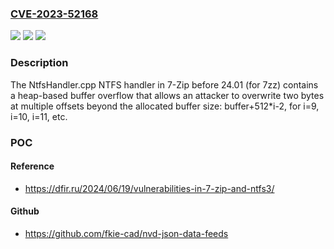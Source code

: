 ### [CVE-2023-52168](https://cve.mitre.org/cgi-bin/cvename.cgi?name=CVE-2023-52168)
![](https://img.shields.io/static/v1?label=Product&message=n%2Fa&color=blue)
![](https://img.shields.io/static/v1?label=Version&message=n%2Fa&color=blue)
![](https://img.shields.io/static/v1?label=Vulnerability&message=n%2Fa&color=brighgreen)

### Description

The NtfsHandler.cpp NTFS handler in 7-Zip before 24.01 (for 7zz) contains a heap-based buffer overflow that allows an attacker to overwrite two bytes at multiple offsets beyond the allocated buffer size: buffer+512*i-2, for i=9, i=10, i=11, etc.

### POC

#### Reference
- https://dfir.ru/2024/06/19/vulnerabilities-in-7-zip-and-ntfs3/

#### Github
- https://github.com/fkie-cad/nvd-json-data-feeds

